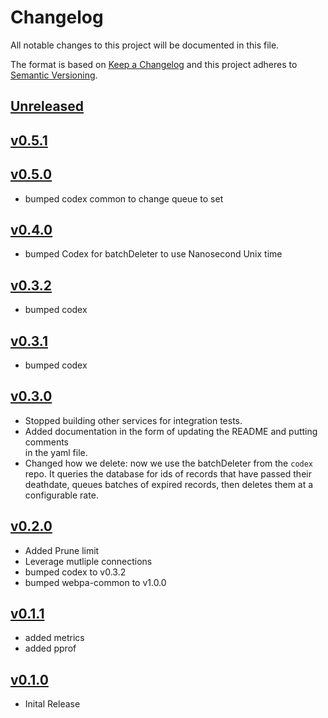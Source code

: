 # Changelog
All notable changes to this project will be documented in this file.

The format is based on [Keep a Changelog](http://keepachangelog.com/en/1.0.0/)
and this project adheres to [Semantic Versioning](http://semver.org/spec/v2.0.0.html).

## [Unreleased]

## [v0.5.1]




## [v0.5.0]
- bumped codex common to change queue to set



## [v0.4.0]
- bumped Codex for batchDeleter to use Nanosecond Unix time



## [v0.3.2]
- bumped codex



## [v0.3.1]
- bumped codex



## [v0.3.0]
- Stopped building other services for integration tests.
- Added documentation in the form of updating the README and putting comments       
  in the yaml file.
- Changed how we delete: now we use the batchDeleter from the `codex` repo.  It 
  queries the database for ids of records that have passed their deathdate, 
  queues batches of expired records, then deletes them at a configurable rate.



## [v0.2.0]
- Added Prune limit
- Leverage mutliple connections
- bumped codex to v0.3.2
- bumped webpa-common to v1.0.0



## [v0.1.1]
- added metrics
- added pprof



## [v0.1.0]
- Inital Release

[Unreleased]: https://github.com/Comcast/codex-fenrir/compare/v0.5.1...HEAD
[v0.5.1]: https://github.com/Comcast/codex-fenrir/compare/v0.5.0...v0.5.1
[v0.5.0]: https://github.com/Comcast/codex-fenrir/compare/v0.4.0...v0.5.0
[v0.4.0]: https://github.com/Comcast/codex-fenrir/compare/v0.3.2...v0.4.0
[v0.3.2]: https://github.com/Comcast/codex-fenrir/compare/v0.3.1...v0.3.2
[v0.3.1]: https://github.com/Comcast/codex-fenrir/compare/v0.3.0...v0.3.1
[v0.3.0]: https://github.com/Comcast/codex-fenrir/compare/v0.2.0...v0.3.0
[v0.2.0]: https://github.com/Comcast/codex-fenrir/compare/v0.1.1...v0.2.0
[v0.1.1]: https://github.com/Comcast/codex-fenrir/compare/v0.1.0...v0.1.1
[v0.1.0]: https://github.com/Comcast/codex-fenrir/compare/v0.0.0...v0.1.0
